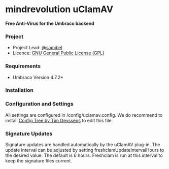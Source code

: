 # mindrevolution uClamAV
**Free Anti-Virus for the Umbraco backend**

### Project
* Project Lead: [@samibel](https://twitter.com/#!/samibel)
* Licence: [GNU General Public License (GPL)](http://www.gnu.org/licenses/gpl-3.0)

### Requirements
* Umbraco Version 4.7.2+

### Installation

###  Configuration and Settings

All settings are configured in /config/uclamav.config. We do recommend to install [Config Tree by Tim Geyssens](http://our.umbraco.org/projects/developer-tools/config-tree) to edit this file.

### Signature Updates
Signature updates are handled automatically by the uClamAV plug-in. The update interval can be adjusted by setting
    freshclamUpdateIntervalHours
to the desired value. The default is 6 hours. Freshclam is run at this interval to keep the signature files current.